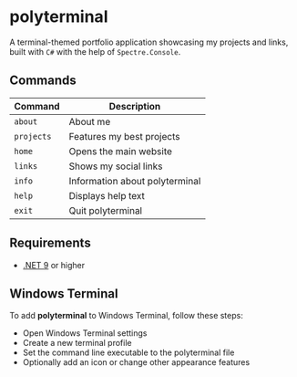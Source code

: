 # polyterminal

A terminal-themed portfolio application showcasing my projects and links, built with `C#` with the help of `Spectre.Console`.

## Commands

| Command    | Description                      |
|------------|---------------------------------|
| `about`    | About me                        |
| `projects` | Features my best projects       |
| `home`     | Opens the main website          |
| `links`    | Shows my social links           |
| `info`     | Information about polyterminal  |
| `help`     | Displays help text              |
| `exit`     | Quit polyterminal               |

## Requirements

- [.NET 9](https://dotnet.microsoft.com/en-us/download/dotnet/9.0) or higher

## Windows Terminal

To add <b>polyterminal</b> to Windows Terminal, follow these steps:
- Open Windows Terminal settings
- Create a new terminal profile
- Set the command line executable to the polyterminal file
- Optionally add an icon or change other appearance features
